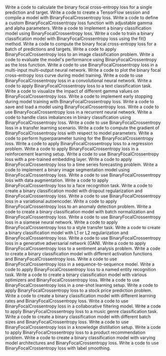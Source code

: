 Write a code to calculate the binary focal cross-entropy loss for a single prediction and target.
Write a code to create a TensorFlow session and compile a model with BinaryFocalCrossentropy loss.
Write a code to define a custom BinaryFocalCrossentropy loss function with adjustable gamma and alpha parameters.
Write a code to implement a binary classification model using BinaryFocalCrossentropy loss.
Write a code to train a binary classification model with BinaryFocalCrossentropy loss using the fit() method.
Write a code to compute the binary focal cross-entropy loss for a batch of predictions and targets.
Write a code to apply BinaryFocalCrossentropy loss to an image classification problem.
Write a code to evaluate the model's performance using BinaryFocalCrossentropy as the loss function.
Write a code to use BinaryFocalCrossentropy loss in a multi-input multi-output neural network.
Write a code to plot the binary focal cross-entropy loss curve during model training.
Write a code to use BinaryFocalCrossentropy loss in a convolutional neural network.
Write a code to apply BinaryFocalCrossentropy loss to a text classification task.
Write a code to visualize the impact of different gamma values on BinaryFocalCrossentropy loss.
Write a code to implement early stopping during model training with BinaryFocalCrossentropy loss.
Write a code to save and load a model using BinaryFocalCrossentropy loss.
Write a code to use BinaryFocalCrossentropy loss in a recurrent neural network.
Write a code to handle class imbalances in binary classification using BinaryFocalCrossentropy loss.
Write a code to use BinaryFocalCrossentropy loss in a transfer learning scenario.
Write a code to compute the gradient of BinaryFocalCrossentropy loss with respect to model parameters.
Write a code to perform hyperparameter tuning for the BinaryFocalCrossentropy loss.
Write a code to apply BinaryFocalCrossentropy loss to a regression problem.
Write a code to apply BinaryFocalCrossentropy loss in a reinforcement learning setup.
Write a code to use BinaryFocalCrossentropy loss with a pre-trained embedding layer.
Write a code to apply BinaryFocalCrossentropy loss to a time series forecasting problem.
Write a code to implement a binary image segmentation model using BinaryFocalCrossentropy loss.
Write a code to use BinaryFocalCrossentropy loss with data augmentation.
Write a code to apply BinaryFocalCrossentropy loss to a face recognition task.
Write a code to create a binary classification model with dropout regularization and BinaryFocalCrossentropy loss.
Write a code to use BinaryFocalCrossentropy loss in a variational autoencoder.
Write a code to apply BinaryFocalCrossentropy loss to an anomaly detection problem.
Write a code to create a binary classification model with batch normalization and BinaryFocalCrossentropy loss.
Write a code to use BinaryFocalCrossentropy loss in a siamese neural network.
Write a code to apply BinaryFocalCrossentropy loss to a style transfer task.
Write a code to create a binary classification model with L1 or L2 regularization and BinaryFocalCrossentropy loss.
Write a code to use BinaryFocalCrossentropy loss in a generative adversarial network (GAN).
Write a code to apply BinaryFocalCrossentropy loss to a sentiment analysis problem.
Write a code to create a binary classification model with different activation functions and BinaryFocalCrossentropy loss.
Write a code to use BinaryFocalCrossentropy loss in a sequence-to-sequence model.
Write a code to apply BinaryFocalCrossentropy loss to a named entity recognition task.
Write a code to create a binary classification model with various optimizers and BinaryFocalCrossentropy loss.
Write a code to use BinaryFocalCrossentropy loss in a one-shot learning setup.
Write a code to apply BinaryFocalCrossentropy loss to a stock price prediction problem.
Write a code to create a binary classification model with different learning rates and BinaryFocalCrossentropy loss.
Write a code to use BinaryFocalCrossentropy loss in a collaborative filtering model.
Write a code to apply BinaryFocalCrossentropy loss to a music genre classification task.
Write a code to create a binary classification model with different batch sizes and BinaryFocalCrossentropy loss.
Write a code to use BinaryFocalCrossentropy loss in a knowledge distillation setup.
Write a code to apply BinaryFocalCrossentropy loss to a product recommendation problem.
Write a code to create a binary classification model with varying model architectures and BinaryFocalCrossentropy loss.
Write a code to use BinaryFocalCrossentropy loss with label smoothing.